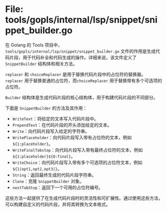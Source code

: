# File: tools/gopls/internal/lsp/snippet/snippet_builder.go

在 Golang 的 Tools 项目中，`tools/gopls/internal/lsp/snippet/snippet_builder.go` 文件的作用是生成代码片段，用于代码补全和代码生成的操作。详细来说，该文件定义了 `SnippetBuilder` 结构体和相关方法。

`replacer` 和 `choiceReplacer` 是用于替换代码片段中的占位符的替换器。`replacer` 用于替换普通的占位符，而`choiceReplacer` 用于替换带有多个可选项的占位符。

`Builder` 结构体是生成代码片段的核心结构体，用于构建代码片段的不同部分。

下面是 `SnippetBuilder` 的方法及其作用：

- `WriteText`：将给定的文本写入代码片段中。
- `PrependText`：在代码片段的开头添加给定的文本。
- `Write`：向代码片段写入给定的字符串。
- `WritePlaceholder`：向代码片段写入带有占位符的文本，例如 `${1:placeholder}`。
- `WriteFinalTabstop`：向代码片段写入带有最终占位符的文本，例如 `${1:placeholder}${0:final}`。
- `WriteChoice`：向代码片段写入带有多个可选项的占位符文本，例如 `${1|opt1,opt2,opt3|}`。
- `String`：返回最终生成的代码片段字符串。
- `Clone`：克隆 `SnippetBuilder` 对象。
- `nextTabStop`：返回下一个可用的占位符编号。

这些方法一起提供了在生成代码片段时的灵活性和可扩展性。通过使用这些方法，可以构建自定义的代码片段，并将其转换为文本格式。

